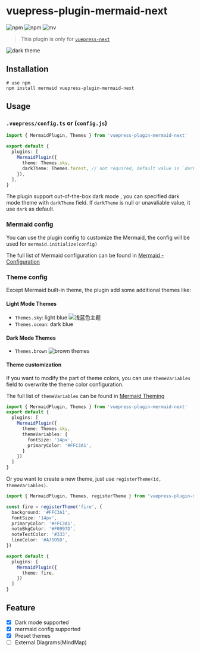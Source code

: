 # vuepress-plugin-mermaid-next

![npm](https://img.shields.io/npm/v/vuepress-plugin-mermaid-next?style=flat-square)
![npm](https://img.shields.io/npm/dm/vuepress-plugin-mermaid-next?style=flat-square)
![mv](https://img.shields.io/static/v1?label=mermaid&message=^9.2.1&color=blue&style=flat-square)

> This plugin is only for [`vuepress-next`](https://vuepress.github.io)

![dark theme](https://s2.loli.net/2023/01/13/NTaYjKcpb1L8wZt.gif)

## Installation

```shell
# use npm
npm install mermaid vuepress-plugin-mermaid-next
```

## Usage

### `.vuepress/config.ts` or (`config.js`)

```typescript
import { MermaidPlugin, Themes } from 'vuepress-plugin-mermaid-next'

export default {
  plugins: [
    MermaidPlugin({
      theme: Themes.sky,
      darkTheme: Themes.forest, // not required, default value is `dark`
    }),
  ],
}
```

The plugin support out-of-the-box dark mode , you can specified dark mode theme with `darkTheme` field.
If `darkTheme` is null or unavaliable value, it use `dark` as default.

### Mermaid config

You can use the plugin config to customize the Mermaid, the config will be used for `mermaid.initialize(config)`

The full list of Mermaid configuration can be found in [Mermaid - Configuration](https://mermaid-js.github.io/mermaid/#/./Setup?id=mermaidapi-configuration-defaults)

### Theme config

Except Mermaid built-in theme, the plugin add some additional themes like:

#### Light Mode Themes

+ `Themes.sky`: light blue
![浅蓝色主题](https://s2.loli.net/2023/01/13/e8Y3Rqu4KowCjN6.png)
+ `Themes.ocean`: dark blue

#### Dark Mode Themes

+ `Themes.brown`
![brown themes](https://s2.loli.net/2023/01/13/NGYc2A4e7BytmOR.png)

#### Theme customization

If you want to modify the part of theme colors, you can use `themeVariables` field to overwrite the theme color configuration.

The full list of `themeVariables` can be found in [Mermaid Theming](https://mermaid.js.org/config/theming.html)

```ts
import { MermaidPlugin, Themes } from 'vuepress-plugin-mermaid-next'
export default {
  plugins: [
    MermaidPlugin({
      theme: Themes.sky,
      themeVariables: {
        fontSize: '14px',
        primaryColor: '#FFC3A1',
      }
    })
  ]
}
```

Or you want to create a new theme, just use `registerTheme(id, themeVariables)`.

```ts
import { MermaidPlugin, Themes, registerTheme } from 'vuepress-plugin-mermaid-next'

const fire = registerTheme('fire', {
  background: '#FFC3A1',
  fontSize: '14px',
  primaryColor: '#FFC3A1',
  noteBkgColor: '#F0997D',
  noteTextColor: '#333',
  lineColor: '#A75D5D',
})

export default {
  plugins: [
    MermaidPlugin({
      theme: fire,
    })
  ]
}
```

## Feature

+ [x] Dark mode supported
+ [x] mermaid config supported
+ [x] Preset themes
+ [ ] External Diagrams(MindMap)
